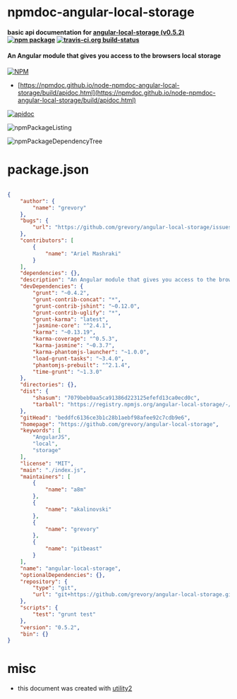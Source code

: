 # npmdoc-angular-local-storage

#### basic api documentation for  [angular-local-storage (v0.5.2)](https://github.com/grevory/angular-local-storage)  [![npm package](https://img.shields.io/npm/v/npmdoc-angular-local-storage.svg?style=flat-square)](https://www.npmjs.org/package/npmdoc-angular-local-storage) [![travis-ci.org build-status](https://api.travis-ci.org/npmdoc/node-npmdoc-angular-local-storage.svg)](https://travis-ci.org/npmdoc/node-npmdoc-angular-local-storage)

#### An Angular module that gives you access to the browsers local storage

[![NPM](https://nodei.co/npm/angular-local-storage.png?downloads=true&downloadRank=true&stars=true)](https://www.npmjs.com/package/angular-local-storage)

- [https://npmdoc.github.io/node-npmdoc-angular-local-storage/build/apidoc.html](https://npmdoc.github.io/node-npmdoc-angular-local-storage/build/apidoc.html)

[![apidoc](https://npmdoc.github.io/node-npmdoc-angular-local-storage/build/screenCapture.buildCi.browser.%252Ftmp%252Fbuild%252Fapidoc.html.png)](https://npmdoc.github.io/node-npmdoc-angular-local-storage/build/apidoc.html)

![npmPackageListing](https://npmdoc.github.io/node-npmdoc-angular-local-storage/build/screenCapture.npmPackageListing.svg)

![npmPackageDependencyTree](https://npmdoc.github.io/node-npmdoc-angular-local-storage/build/screenCapture.npmPackageDependencyTree.svg)



# package.json

```json

{
    "author": {
        "name": "grevory"
    },
    "bugs": {
        "url": "https://github.com/grevory/angular-local-storage/issues"
    },
    "contributors": [
        {
            "name": "Ariel Mashraki"
        }
    ],
    "dependencies": {},
    "description": "An Angular module that gives you access to the browsers local storage",
    "devDependencies": {
        "grunt": "~0.4.2",
        "grunt-contrib-concat": "*",
        "grunt-contrib-jshint": "~0.12.0",
        "grunt-contrib-uglify": "*",
        "grunt-karma": "latest",
        "jasmine-core": "^2.4.1",
        "karma": "~0.13.19",
        "karma-coverage": "^0.5.3",
        "karma-jasmine": "~0.3.7",
        "karma-phantomjs-launcher": "~1.0.0",
        "load-grunt-tasks": "~3.4.0",
        "phantomjs-prebuilt": "^2.1.4",
        "time-grunt": "~1.3.0"
    },
    "directories": {},
    "dist": {
        "shasum": "7079beb0aa5ca91386d223125efefd13ca0ecd0c",
        "tarball": "https://registry.npmjs.org/angular-local-storage/-/angular-local-storage-0.5.2.tgz"
    },
    "gitHead": "beddfc6136ce3b1c28b1aebf98afee92c7cdb9e6",
    "homepage": "https://github.com/grevory/angular-local-storage",
    "keywords": [
        "AngularJS",
        "local",
        "storage"
    ],
    "license": "MIT",
    "main": "./index.js",
    "maintainers": [
        {
            "name": "a8m"
        },
        {
            "name": "akalinovski"
        },
        {
            "name": "grevory"
        },
        {
            "name": "pitbeast"
        }
    ],
    "name": "angular-local-storage",
    "optionalDependencies": {},
    "repository": {
        "type": "git",
        "url": "git+https://github.com/grevory/angular-local-storage.git"
    },
    "scripts": {
        "test": "grunt test"
    },
    "version": "0.5.2",
    "bin": {}
}
```



# misc
- this document was created with [utility2](https://github.com/kaizhu256/node-utility2)
